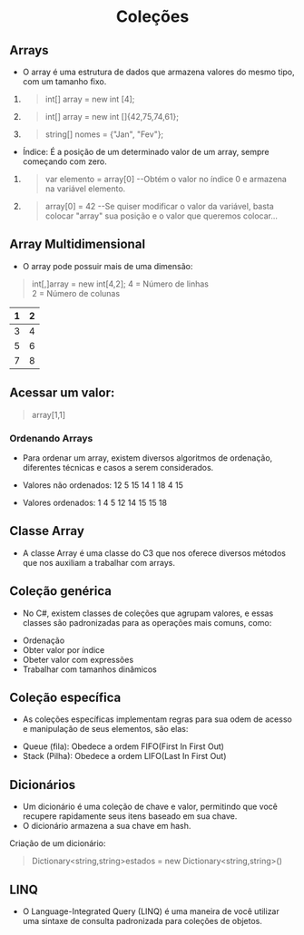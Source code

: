 <div align="center">
  <h1>Coleções</h1>
</div>  
 
## Arrays

* O array é uma estrutura de dados que armazena valores do mesmo tipo, com um tamanho fixo.

1. > int[] array = new int [4];
1. > int[] array = new int []{42,75,74,61};
1. > string[] nomes = {"Jan", "Fev"};

* Índice: É a posição de um determinado valor de um array, sempre começando com zero.

1. > var elemento = array[0] --Obtém o valor no índice 0 e armazena na variável elemento.
1. > array[0] = 42 --Se quiser modificar o valor da variável, basta colocar "array" sua posição e o valor que queremos colocar...

## Array Multidimensional

* O array pode possuir mais de uma dimensão:
 > int[,]array = new int[4,2]; 
4 = Número de linhas  
2 = Número de colunas

| 1 | 2 |
|---|---|
| 3 | 4 |
| 5 | 6 |
| 7 | 8 |

## Acessar um valor: 
> array[1,1]

### Ordenando Arrays

* Para ordenar um array, existem diversos algoritmos de ordenação, diferentes técnicas e casos a serem considerados.

* Valores não ordenados: 12 5 15 14 1 18 4 15

* Valores ordenados: 1 4 5 12 14 15 15 18

## Classe Array

* A classe Array é uma classe do C3 que nos oferece diversos métodos que nos auxiliam a trabalhar com arrays.

## Coleção genérica

* No C#, existem classes de coleções que agrupam valores, e essas classes são padronizadas para as operações mais comuns, como:

- Ordenação
- Obter valor por índice
- Obeter valor com expressões
- Trabalhar com tamanhos dinâmicos

## Coleção específica

* As coleções específicas implementam regras para sua odem de acesso e manipulação de seus elementos, são elas:

- Queue (fila): Obedece a ordem FIFO(First In First Out)
- Stack (Pilha): Obedece a ordem LIFO(Last In First Out)

## Dicionários

- Um dicionário é uma coleção de chave e valor, permitindo que você recupere rapidamente seus itens baseado em sua chave.
- O dicionário armazena a sua chave em hash.

Criação de um dicionário: 
> Dictionary<string,string>estados = new Dictionary<string,string>()

## LINQ

* O Language-Integrated Query (LINQ) é uma maneira de você utilizar uma sintaxe de consulta padronizada para coleções de objetos.
